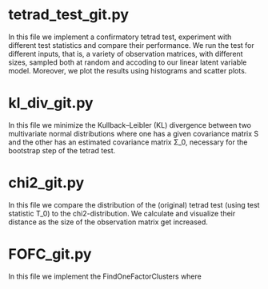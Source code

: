 # tetrad_test_git.py
In this file we implement a confirmatory tetrad test, experiment with different test statistics and compare their performance. We run the test for different inputs,
that is, a variety of observation matrices, with different sizes, sampled both at random and accoding to our linear latent variable model.
Moreover, we plot the results using histograms and scatter plots.

# kl_div_git.py
In this file we minimize the Kullback–Leibler (KL) divergence between two multivariate normal distributions where one has a given covariance matrix S
and the other has an estimated covariance matrix Σ_0, necessary for the bootstrap step of the tetrad test. 

# chi2_git.py
In this file we compare the distribution of the (original) tetrad test (using test statistic T_0) to the chi2-distribution.
We calculate and visualize their distance as the size of the observation matrix get increased.

# FOFC_git.py
In this file we implement the FindOneFactorClusters where 
